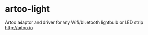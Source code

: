 artoo-light
===========

Artoo adaptor and driver for any Wifi/bluetooth lightbulb or LED strip  http://artoo.io
